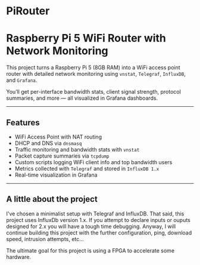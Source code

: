 # PiRouter
# Raspberry Pi 5 WiFi Router with Network Monitoring

This project turns a Raspberry Pi 5 (8GB RAM) into a WiFi access point router with detailed network monitoring using `vnstat`, `Telegraf`, `InfluxDB`, and `Grafana`.  

You’ll get per-interface bandwidth stats, client signal strength, protocol summaries, and more — all visualized in Grafana dashboards.  

---------------------------------------------------------------------

## Features
- WiFi Access Point with NAT routing  
- DHCP and DNS via `dnsmasq`  
- Traffic monitoring and bandwidth stats with `vnstat`  
- Packet capture summaries via `tcpdump`  
- Custom scripts logging WiFi client info and top bandwidth users  
- Metrics collected with `Telegraf` and stored in `InfluxDB 1.x`  
- Real-time visualization in Grafana
  
---------------------------------------------------------------------

## A little about the project
I've chosen a minimalist setup with Telegraf and InfluxDB. That said, this project uses InfluxDb version 1.x. If you attempt to declare inputs or ouputs designed for 2.x you will have a tough time debugging. Anyway, I will continue building this project with the further configuration, ping, download speed, intrusion attempts, etc... 

The ultimate goal for this project is using a FPGA to accelerate some hardware. 
